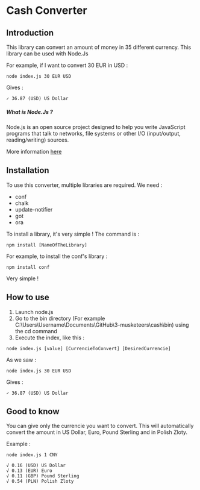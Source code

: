 # Cash Converter

## Introduction

This library can convert an amount of money in 35 different currency. This library can be used with Node.Js

For example, if I want to convert 30 EUR in USD :
 ```console
node index.js 30 EUR USD
```
Gives : 
```console
✓ 36.87 (USD) US Dollar
```

##### What is Node.Js ? 
Node.js is an open source project designed to help you write JavaScript programs that talk to networks, file systems or other I/O (input/output, reading/writing) sources.

More information [here](https://github.com/92bondstreet/javascript-empire#course-3---nodejs-master-of-universe)

## Installation

To use this converter, multiple libraries are required. 
We need : 
* conf
* chalk
* update-notifier
* got
* ora

To install a library, it's very simple ! The command is :
```console
npm install [NameOfTheLibrary]
```

For example, to install the conf's library : 
```console
npm install conf
```

Very simple ! 

## How to use 

1. Launch node.js
1. Go to the bin directory (For example C:\Users\Username\Documents\GitHub\3-musketeers\cash\bin) using the cd command
1. Execute the index, like this : 
```console
node index.js [value] [CurrencieToConvert] [DesiredCurrencie]
```
As we saw : 
 ```console
node index.js 30 EUR USD
```
Gives : 
```console
✓ 36.87 (USD) US Dollar
```

## Good to know 

You can give only the currencie you want to convert. This will automatically convert the amount in US Dollar, Euro, Pound Sterling and in Polish Zloty.

Example : 
 ```console
node index.js 1 CNY

√ 0.16 (USD) US Dollar
√ 0.13 (EUR) Euro
√ 0.11 (GBP) Pound Sterling
√ 0.54 (PLN) Polish Zloty
```
